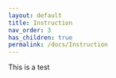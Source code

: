 ```yaml
---
layout: default
title: Instruction
nav_order: 3
has_children: true
permalink: /docs/Instruction
---
```


This is a test
